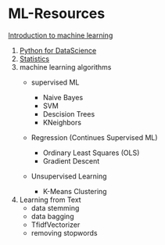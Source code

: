 # ML-Resources

[Introduction to machine learning](https://classroom.udacity.com/courses/ud120)

1. [Python for DataScience](https://github.com/rburade21/ML-Resources/blob/master/Python%20for%20datascience.md)
2. [Statistics](https://www.udacity.com/course/ud827)
3. machine learning algorithms
    * supervised ML
      * Naive Bayes
      * SVM
      * Descision Trees
      * KNeighbors
    * Regression (Continues Supervised ML) 
      * Ordinary Least Squares (OLS)
      * Gradient Descent
      
    * Unsupervised Learning
      * K-Means Clustering  
  4. Learning from Text
      * data stemming
      * data bagging
      * TfidfVectorizer
      * removing stopwords
    
   
      
